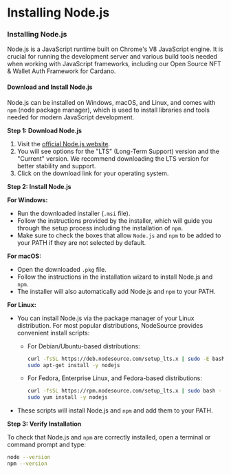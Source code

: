 # Installing Node.js

### Installing Node.js

Node.js is a JavaScript runtime built on Chrome's V8 JavaScript engine. It is crucial for running the development server and various build tools needed when working with JavaScript frameworks, including our Open Source NFT & Wallet Auth Framework for Cardano.

#### Download and Install Node.js

Node.js can be installed on Windows, macOS, and Linux, and comes with `npm` (node package manager), which is used to install libraries and tools needed for modern JavaScript development.

**Step 1: Download Node.js**

1. Visit the [official Node.js website](https://nodejs.org/).
2. You will see options for the "LTS" (Long-Term Support) version and the "Current" version. We recommend downloading the LTS version for better stability and support.
3. Click on the download link for your operating system.

**Step 2: Install Node.js**

**For Windows:**

* Run the downloaded installer (`.msi` file).
* Follow the instructions provided by the installer, which will guide you through the setup process including the installation of `npm`.
* Make sure to check the boxes that allow `Node.js` and `npm` to be added to your PATH if they are not selected by default.

**For macOS:**

* Open the downloaded `.pkg` file.
* Follow the instructions in the installation wizard to install Node.js and `npm`.
* The installer will also automatically add Node.js and `npm` to your PATH.

**For Linux:**

* You can install Node.js via the package manager of your Linux distribution. For most popular distributions, NodeSource provides convenient install scripts:
  *   For Debian/Ubuntu-based distributions:

      ```bash
      curl -fsSL https://deb.nodesource.com/setup_lts.x | sudo -E bash -
      sudo apt-get install -y nodejs
      ```
  *   For Fedora, Enterprise Linux, and Fedora-based distributions:

      ```bash
      curl -fsSL https://rpm.nodesource.com/setup_lts.x | sudo bash -
      sudo yum install -y nodejs
      ```
* These scripts will install Node.js and `npm` and add them to your PATH.

**Step 3: Verify Installation**

To check that Node.js and `npm` are correctly installed, open a terminal or command prompt and type:

```bash
node --version
npm --version
```
